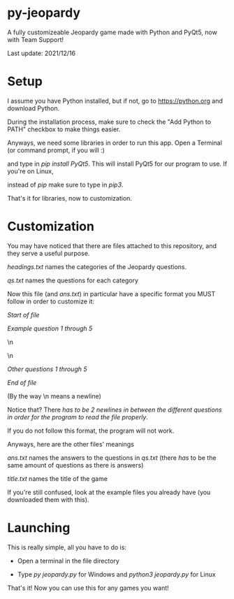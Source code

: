 # py-jeopardy
A fully customizeable Jeopardy game made with Python and PyQt5, now with Team Support!

Last update: 2021/12/16

# Setup
I assume you have Python installed, but if not, go to https://python.org and download Python.

During the installation process, make sure to check the "Add Python to PATH" checkbox to make things easier.

Anyways, we need some libraries in order to run this app. Open a Terminal (or command prompt, if you will :)

and type in _pip install PyQt5_. This will install PyQt5 for our program to use. If you're on Linux,

instead of _pip_ make sure to type in _pip3_.

That's it for libraries, now to customization.

# Customization
You may have noticed that there are files attached to this repository, and they serve a useful purpose.

_headings.txt_ names the categories of the Jeopardy questions.

_qs.txt_ names the questions for each category

Now this file (and _ans.txt_) in particular have a specific format you MUST follow in order to customize it:

_Start of file_

_Example question 1 through 5_

\n

\n

_Other questions 1 through 5_

_End of file_

(By the way \n means a newline)

Notice that? There _has to be 2 newlines in between the different questions in order for the program to read the file properly_. 

If you do not follow this format, the program will not work.

Anyways, here are the other files' meanings

_ans.txt_ names the answers to the questions in _qs.txt_ (there _has_ to be the same amount of questions as there is answers)

_title.txt_ names the title of the game

If you're still confused, look at the example files you already have (you downloaded them with this).

# Launching
This is really simple, all you have to do is:

- Open a terminal in the file directory

- Type _py jeopardy.py_ for Windows and _python3 jeopardy.py_ for Linux

That's it! Now you can use this for any games you want!
